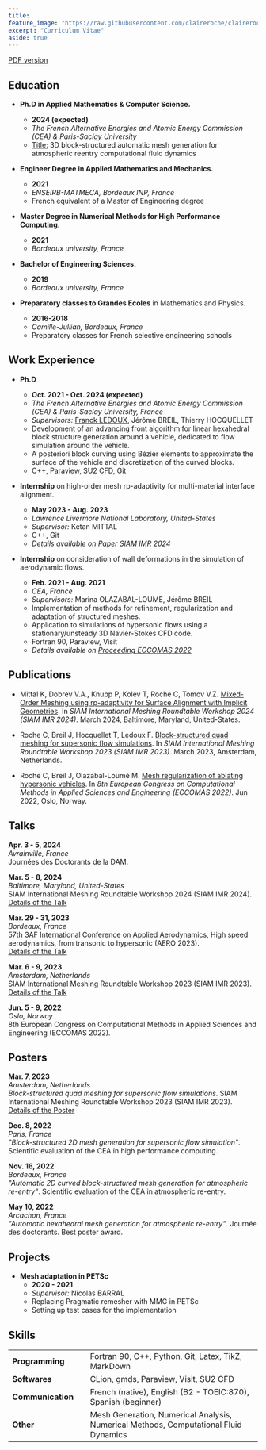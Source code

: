 ```yaml
---
title: 
feature_image: "https://raw.githubusercontent.com/claireroche/claireroche.github.io/main/images/clover.png"
excerpt: "Curriculum Vitae"
aside: true
---
```


<center> </center>

[PDF version](https://raw.githubusercontent.com/claireroche/claireroche.github.io/7b5e3c58ff685c81888756da4780ad3d6fa45248/assets/ROCHE_Resume.pdf)

## Education

* **Ph.D in Applied Mathematics & Computer Science.** 
  * **2024 (expected)**
  * _The French Alternative Energies and Atomic Energy Commission (CEA) & Paris-Saclay University_  
  * <u>Title:</u> 3D block-structured automatic mesh generation for atmospheric reentry computational fluid dynamics
  

* **Engineer Degree in Applied Mathematics and Mechanics.**
  * **2021**  
  * _ENSEIRB-MATMECA, Bordeaux INP, France_  
  * French equivalent of a Master of Engineering degree


* **Master Degree in Numerical Methods for High Performance Computing.** 
  * **2021**  
  * _Bordeaux university, France_  


* **Bachelor of Engineering Sciences.** 
  * **2019**  
  * _Bordeaux university, France_  


* **Preparatory classes to Grandes Ecoles** in Mathematics and Physics.  
  * **2016-2018**  
  * _Camille-Jullian, Bordeaux, France_
  * Preparatory classes for French selective engineering schools

## Work Experience

* **Ph.D**
  * **Oct. 2021 - Oct. 2024 (expected)**
  * _The French Alternative Energies and Atomic Energy Commission (CEA) & Paris-Saclay University, France_
  * _Supervisors:_ [Franck LEDOUX](https://franck-ledoux.github.io/), Jérôme BREIL, Thierry HOCQUELLET
  * Development of an advancing front algorithm for linear hexahedral block structure generation around a vehicle, dedicated to flow simulation around the vehicle.
  * A posteriori block curving using Bézier elements to approximate the surface of the vehicle and discretization of the curved blocks.
  * C++, Paraview, SU2 CFD, Git


* **Internship** on high-order mesh rp-adaptivity for multi-material interface alignment.
  * **May 2023 - Aug. 2023**
  * _Lawrence Livermore National Laboratory, United-States_
  * _Supervisor:_ Ketan MITTAL
  * C++, Git
  * _Details available on [Paper SIAM IMR 2024](https://claireroche.github.io/paper/2024/03/07/paper-imr/)_
  
  
* **Internship** on consideration of wall deformations in the simulation of aerodynamic flows.
  * **Feb. 2021 - Aug. 2021**
  * _CEA, France_
  * _Supervisors:_ Marina OLAZABAL-LOUME, Jérôme BREIL
  * Implementation of methods for refinement, regularization and adaptation of structured meshes. 
  * Application to simulations of hypersonic flows using a stationary/unsteady 3D Navier-Stokes CFD code.
  * Fortran 90, Paraview, Visit
  * _Details available on [Proceeding ECCOMAS 2022](https://claireroche.github.io/conference%20proceeding/2022/11/24/eccomas-proceeding/)_


## Publications

* Mittal K, Dobrev V.A., Knupp P, Kolev T, Roche C, Tomov V.Z. [Mixed-Order Meshing using rp-adaptivity for Surface Alignment with Implicit Geometries](https://claireroche.github.io/paper/2024/03/07/paper-imr/). In _SIAM International Meshing Roundtable Workshop 2024 (SIAM IMR 2024)_. March 2024, Baltimore, Maryland, United-States.  
  

* Roche C, Breil J, Hocquellet T, Ledoux F. [Block-structured quad meshing for supersonic flow simulations](https://claireroche.github.io/paper/2023/03/08/paper-imr/). In _SIAM International Meshing Roundtable Workshop 2023 (SIAM IMR 2023)_. March 2023, Amsterdam, Netherlands.  
  
  
* Roche C, Breil J, Olazabal-Loumé M. [Mesh regularization of ablating hypersonic vehicles](https://claireroche.github.io/conference%20proceeding/2022/11/24/eccomas-proceeding/). In _8th European
  Congress on Computational Methods in Applied Sciences and Engineering (ECCOMAS 2022)_. Jun 2022,
  Oslo, Norway.  

## Talks

**Apr. 3 - 5, 2024**  
_Avrainville, France_  
Journées des Doctorants de la DAM.  
  
**Mar. 5 - 8, 2024**  
_Baltimore, Maryland, United-States_  
SIAM International Meshing Roundtable Workshop 2024 (SIAM IMR 2024).  
[Details of the Talk](https://claireroche.github.io/research%20note/talk/2024/03/07/research-note-imr/)  
  
**Mar. 29 - 31, 2023**   
_Bordeaux, France_  
57th 3AF International Conference on Applied Aerodynamics, High speed aerodynamics, from transonic to hypersonic (AERO 2023).  
[Details of the Talk](https://claireroche.github.io/talk/2023/03/29/talk-3af/)  

**Mar. 6 - 9, 2023**  
_Amsterdam, Netherlands_  
SIAM International Meshing Roundtable Workshop 2023 (SIAM IMR 2023).  
[Details of the Talk](https://claireroche.github.io/talk/2023/03/08/talk-imr/)   

**Jun. 5 - 9, 2022**  
_Oslo, Norway_  
8th European Congress on Computational Methods in Applied Sciences and Engineering (ECCOMAS 2022).


## Posters

**Mar. 7, 2023**  
_Amsterdam, Netherlands_  
_Block-structured quad meshing for supersonic flow simulations_. SIAM International Meshing Roundtable Workshop 2023 (SIAM IMR 2023).  
[Details of the Poster](https://claireroche.github.io/poster/2023/03/07/poster-imr/)  

**Dec. 8, 2022**  
_Paris, France_  
_"Block-structured 2D mesh generation for supersonic flow simulation"_. Scientific evaluation of the CEA in high performance computing.

**Nov. 16, 2022**  
_Bordeaux, France_  
_"Automatic 2D curved block-structured mesh generation for atmospheric re-entry"_. Scientific evaluation of the CEA in atmospheric re-entry.

**May 10, 2022**  
_Arcachon, France_  
_"Automatic hexahedral mesh generation for atmospheric re-entry"_. Journée des doctorants. Best
poster award.


## Projects

* **Mesh adaptation in PETSc**
  * **2020 - 2021**
  * _Supervisor:_ Nicolas BARRAL
  * Replacing Pragmatic remesher with MMG in PETSc
  * Setting up test cases for the implementation




## Skills

|                                  |                                                                                      |
|:------------------------------------------|:-------------------------------------------------------------------------------------|
| **Programming**                           | Fortran 90, C++, Python, Git, Latex, TikZ, MarkDown                                  |
| **Softwares**                             | CLion, gmds, Paraview, Visit, SU2 CFD                                                |
| **Communication**&nbsp;&nbsp;&nbsp;&nbsp; | French (native), English (B2 - TOEIC:870), Spanish (beginner)                        |
| **Other**                                 | Mesh Generation, Numerical Analysis, Numerical Methods, Computational Fluid Dynamics |
